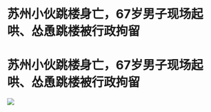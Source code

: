 # 苏州小伙跳楼身亡，67岁男子现场起哄、怂恿跳楼被行政拘留

# 苏州小伙跳楼身亡，67岁男子现场起哄、怂恿跳楼被行政拘留

![](https://inews.gtimg.com/news_bt/OkwjgkMdHjJE7OLip9GPivahrk9DsyIqjdFSMrfffJLqoAA/1000)


